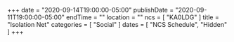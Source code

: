 +++
date = "2020-09-14T19:00:00-05:00"
publishDate = "2020-09-11T19:00:00-05:00"
endTime = ""
location = ""
ncs = [ "KA0LDG" ]
title = "Isolation Net"
categories = [ "Social" ]
dates = [ "NCS Schedule", "Hidden" ]
+++
